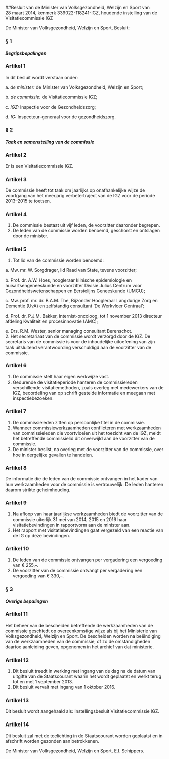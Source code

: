 <meta http-equiv='Content-Type' content='text/html; charset=utf-8' />

##Besluit van de Minister van Volksgezondheid, Welzijn en Sport van 28 maart 2014, kenmerk 339022-118241-IGZ, houdende instelling van de Visitatiecommissie IGZ

De Minister van Volksgezondheid, Welzijn en Sport,  Besluit:     
### §  1  

#### *Begripsbepalingen* 

### Artikel 1  

In dit besluit wordt verstaan onder: 

a.  *de minister:* de Minister van Volksgezondheid, Welzijn en Sport;  

b.  *de commissie:* de Visitatiecommissie IGZ;  

c.  *IGZ:* Inspectie voor de Gezondheidszorg;  

d.  *IG:* Inspecteur-generaal voor de gezondheidszorg.   

### §  2  

#### *Taak en samenstelling van de commissie* 

### Artikel  2  

Er is een Visitatiecommissie IGZ. 

### Artikel  3  

De commissie heeft tot taak om jaarlijks op onafhankelijke wijze de voortgang van het meerjarig verbetertraject van de IGZ voor de periode 2013–2015 te toetsen. 

### Artikel  4  

1.  De commissie bestaat uit vijf leden, de voorzitter daaronder begrepen.   
2.  De leden van de commissie worden benoemd, geschorst en ontslagen door de minister.  

### Artikel  5  

1.  Tot lid van de commissie worden benoemd: 

a. Mw. mr. W. Sorgdrager, lid Raad van State, tevens voorzitter;  

b. Prof. dr. A.W. Hoes, hoogleraar klinische epidemiologie en huisartsengeneeskunde en voorzitter Divisie Julius Centrum voor Gezondheidswetenschappen en Eerstelijns Geneeskunde (UMCU);  

c. Mw. prof. mr. dr. B.A.M. The, Bijzonder Hoogleraar Langdurige Zorg en Dementie (UvA) en zelfstandig consultant ‘De Werkvloer Centraal’;  

d. Prof. dr. P.J.M. Bakker, internist-oncoloog, tot 1 november 2013 directeur afdeling Kwaliteit en procesinnovatie (AMC);  

e. Drs. R.M. Wester, senior managing consultant Berenschot.     
2.  Het secretariaat van de commissie wordt verzorgd door de IGZ. De secretaris van de commissie is voor de inhoudelijke uitoefening van zijn taak uitsluitend verantwoording verschuldigd aan de voorzitter van de commissie.  

### Artikel  6  

1.  De commissie stelt haar eigen werkwijze vast.   
2.  Gedurende de visitatieperiode hanteren de commissieleden verschillende visitatiemethoden, zoals overleg met medewerkers van de IGZ, beoordeling van op schrift gestelde informatie en meegaan met inspectiebezoeken.  

### Artikel  7  

1.  De commissieleden zitten op persoonlijke titel in de commissie.   
2.  Wanneer commissiewerkzaamheden conflicteren met werkzaamheden van commissieleden die voortvloeien uit het toezicht van de IGZ, meldt het betreffende commissielid dit onverwijld aan de voorzitter van de commissie.   
3.  De minister beslist, na overleg met de voorzitter van de commissie, over hoe in dergelijke gevallen te handelen.  

### Artikel  8  

De informatie die de leden van de commissie ontvangen in het kader van hun werkzaamheden voor de commissie is vertrouwelijk. De leden hanteren daarom strikte geheimhouding. 

### Artikel  9  

1.  Na afloop van haar jaarlijkse werkzaamheden biedt de voorzitter van de commissie uiterlijk 31 mei van 2014, 2015 en 2016 haar visitatiebevindingen in rapportvorm aan de minister aan.   
2.  Het rapport met visitatiebevindingen gaat vergezeld van een reactie van de IG op deze bevindingen.  

### Artikel  10  

1.  De leden van de commissie ontvangen per vergadering een vergoeding van € 255,–.   
2.  De voorzitter van de commissie ontvangt per vergadering een vergoeding van € 330,–.  

### §  3  

#### *Overige bepalingen* 

### Artikel  11  

Het beheer van de bescheiden betreffende de werkzaamheden van de commissie geschiedt op overeenkomstige wijze als bij het Ministerie van Volksgezondheid, Welzijn en Sport. De bescheiden worden na beëindiging van de werkzaamheden van de commissie, of zo de omstandigheden daartoe aanleiding geven, opgenomen in het archief van dat ministerie. 

### Artikel  12  

1.  Dit besluit treedt in werking met ingang van de dag na de datum van uitgifte van de Staatscourant waarin het wordt geplaatst en werkt terug tot en met 1 september 2013.   
2.  Dit besluit vervalt met ingang van 1 oktober 2016.  

### Artikel  13  

Dit besluit wordt aangehaald als: Instellingsbesluit Visitatiecommissie IGZ. 

### Artikel  14  

Dit besluit zal met de toelichting in de Staatscourant worden geplaatst en in afschrift worden gezonden aan betrokkenen. 

De 
Minister van Volksgezondheid, Welzijn en Sport, 
E.I. Schippers.     

